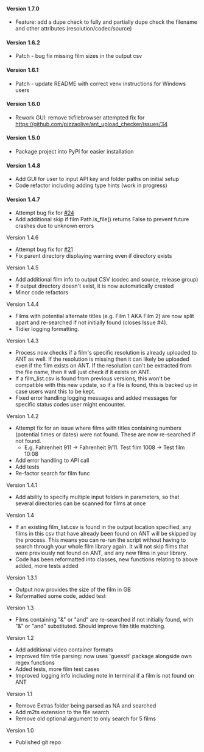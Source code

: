 #### Version 1.7.0
* Feature: add a dupe check to fully and partially dupe check the filename and other attributes (resolution/codec/source)

#### Version 1.6.2
* Patch - bug fix missing film sizes in the output csv

#### Version 1.6.1
* Patch - update README with correct venv instructions for Windows users

#### Version 1.6.0
* Rework GUI: remove tkfilebrowser attempted fix for https://github.com/pizzaolive/ant_upload_checker/issues/34

#### Version 1.5.0
* Package project into PyPI for easier installation

#### Version 1.4.8
* Add GUI for user to input API key and folder paths on initial setup
* Code refactor including adding type hints (work in progress)

#### Version 1.4.7
* Attempt bug fix for [#24](https://github.com/pizzaolive/ant_upload_checker/issues/24)
* Add additional skip if film Path.is_file() returns False to prevent future crashes due to unknown errors

Version 1.4.6
* Attempt bug fix for [#21](https://github.com/pizzaolive/ant_upload_checker/issues/21)
* Fix parent directory displaying warning even if directory exists

Version 1.4.5
* Add additional film info to output CSV (codec and source, release group)
* If output directory doesn't exist, it is now automatically created
* Minor code refactors

Version 1.4.4
* Films with potential alternate titles (e.g. Film 1 AKA Film 2) are now split apart and re-searched if not initially found (closes Issue #4).
* Tidier logging formatting.

Version 1.4.3
* Process now checks if a film's specific resolution is already uploaded to ANT as well. If the resolution is missing then it can likely be uploaded even if the film exists on ANT. If the resolution can't be extracted from the file name, then it will just check if it exists on ANT.
* If a film_list.csv is found from previous versions, this won't be compatible with this new update, so if a file is found, this is backed up in case users want this to be kept.
* Fixed error handling logging messages and added messages for specific status codes user might encounter.

Version 1.4.2 
* Attempt fix for an issue where films with titles containing numbers (potential times or dates) were not found. These are now re-searched if not found.
    * E.g. Fahrenheit 911 -> Fahrenheit 9/11. Test film 1008 -> Test film 10:08
* Add error handling to API call
* Add tests
* Re-factor search for film func

Version 1.4.1
* Add ability to specify multiple input folders in parameters, so that several directories can be scanned for films at once

Version 1.4
* If an existing film_list.csv is found in the output location specified, any films in this csv that have already been found on ANT will be skipped by the process. This means you can re-run the script without having to search through your whole film library again. It will not skip films that were previously not found on ANT, and any new films in your library.
* Code has been reformatted into classes, new functions relating to above added, more tests added

Version 1.3.1
* Output now provides the size of the film in GB
* Reformatted some code, added test

Version 1.3
* Films containing "&" or "and" are re-searched if not initially found, with "&" or "and" substituted. Should improve film title matching.

Version 1.2
* Add additional video container formats
* Improved film title parsing: now uses 'guessit' package alongside own regex functions
* Added tests, more film test cases
* Improved logging info including note in terminal if a film is not found on ANT

Version 1.1
* Remove Extras folder being parsed as NA and searched
* Add m2ts extension to the file search
* Remove old optional argument to only search for 5 films

Version 1.0
* Published git repo
